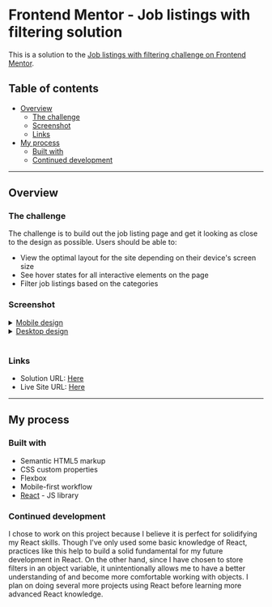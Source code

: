 # Frontend Mentor - Job listings with filtering solution

This is a solution to the [Job listings with filtering challenge on Frontend Mentor](https://www.frontendmentor.io/challenges/job-listings-with-filtering-ivstIPCt).

## Table of contents

- [Overview](#overview)
  - [The challenge](#the-challenge)
  - [Screenshot](#screenshot)
  - [Links](#links)
- [My process](#my-process)
  - [Built with](#built-with)
  - [Continued development](#continued-development)

<hr>

## Overview

### The challenge

The challenge is to build out the job listing page and get it looking as close to the design as possible. Users should be able to:

- View the optimal layout for the site depending on their device's screen size
- See hover states for all interactive elements on the page
- Filter job listings based on the categories

### Screenshot

<details>
<summary style=cursor:pointer><u>Mobile design</u></summary>
<img src="./screenshots/screenshot-mobile-design.png" width="300" alt="mobile design">
<img style=vertical-align:top src="./screenshots/screenshot-mobile-design-filtered.png" width="300" alt="mobile design filter on">

</details>

<details>
<summary style=cursor:pointer><u>Desktop design</u></summary>
  <img src="./screenshots/screenshot-desktop-design.png" width="600" alt="desktop design">
  <img src="./screenshots/screenshot-desktop-design-filtered.png" width="600" alt="desktop design filter on">
</details>

<br/>

### Links

- Solution URL: [Here](https://github.com/ritatanght/job-listings-with-filtering/)
- Live Site URL: [Here](https://ritatanght.github.io/job-listings-with-filtering/)

<hr>

## My process

### Built with

- Semantic HTML5 markup
- CSS custom properties
- Flexbox
- Mobile-first workflow
- [React](https://reactjs.org/) - JS library

### Continued development

I chose to work on this project because I believe it is perfect for solidifying my React skills. Though I've only used some basic knowledge of React, practices like this help to build a solid fundamental for my future development in React. On the other hand, since I have chosen to store filters in an object variable, it unintentionally allows me to have a better understanding of and become more comfortable working with objects. I plan on doing several more projects using React before learning more advanced React knowledge.
